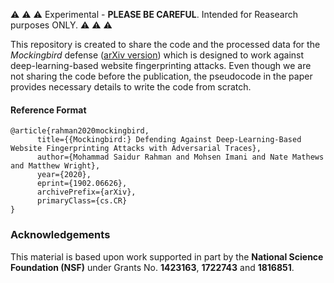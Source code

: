 :warning: :warning: :warning: Experimental - **PLEASE BE CAREFUL**. Intended for Reasearch purposes ONLY. :warning: :warning: :warning:

This repository is created to share the code and the processed data for the *Mockingbird* defense ([arXiv version](https://arxiv.org/abs/1902.06626)) which is designed to work against deep-learning-based website fingerprinting attacks. Even though we are not sharing the code before the publication, the pseudocode in the paper provides necessary details to write the code from scratch.

#### Reference Format
```
@article{rahman2020mockingbird,
      title={{Mockingbird:} Defending Against Deep-Learning-Based Website Fingerprinting Attacks with Adversarial Traces}, 
      author={Mohammad Saidur Rahman and Mohsen Imani and Nate Mathews and Matthew Wright},
      year={2020},
      eprint={1902.06626},
      archivePrefix={arXiv},
      primaryClass={cs.CR}
}
```


### Acknowledgements
This material is based upon work supported in part by the **National Science Foundation (NSF)** under Grants No. **1423163**, **1722743** and **1816851**.
